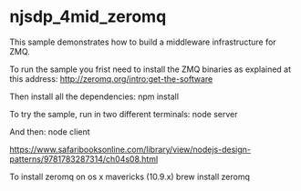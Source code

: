 # njsdp_4mid_zeromq
This sample demonstrates how to build a middleware infrastructure for ZMQ.

To run the sample you frist need to install the ZMQ binaries as explained
at this address:
  http://zeromq.org/intro:get-the-software

Then install all the dependencies:
  npm install

To try the sample, run in two different terminals:
   node server
   
And then:
   node client


https://www.safaribooksonline.com/library/view/nodejs-design-patterns/9781783287314/ch04s08.html

To install zeromq on os x mavericks (10.9.x) brew install zeromq